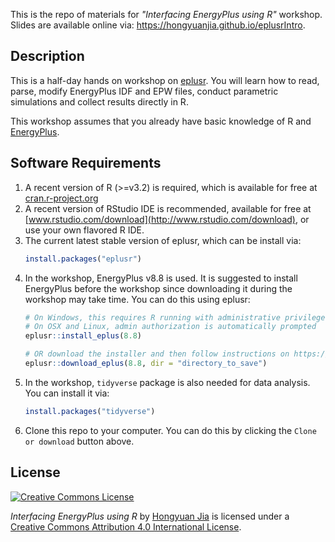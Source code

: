 This is the repo of materials for *"Interfacing EnergyPlus using R"* workshop. Slides are available online via: https://hongyuanjia.github.io/eplusrIntro.

## Description

This is a half-day hands on workshop on
[eplusr](https://hongyuanjia.github.io/eplusr). You will learn how to read,
parse, modify EnergyPlus IDF and EPW files, conduct parametric simulations and
collect results directly in R.

This workshop assumes that you already have basic knowledge of R
and [EnergyPlus](https://www.energyplus.net).

## Software Requirements

1. A recent version of R (>=v3.2) is required, which is available for free at
   [cran.r-project.org](http://www.cran.r-project.org)
2. A recent version of RStudio IDE is recommended, available for free at
   [www.rstudio.com/download](http://www.rstudio.com/download), or use your own
   flavored R IDE.
3. The current latest stable version of eplusr, which can be install via:
    ```r
    install.packages("eplusr")
    ```
4. In the workshop, EnergyPlus v8.8 is used. It is suggested to install
   EnergyPlus before the workshop since downloading it during the workshop may
   take time. You can do this using eplusr:
   ```r
   # On Windows, this requires R running with administrative privileges on Windows.
   # On OSX and Linux, admin authorization is automatically prompted
   eplusr::install_eplus(8.8)

   # OR download the installer and then follow instructions on https://energyplus.net/downloads
   eplusr::download_eplus(8.8, dir = "directory_to_save")
   ```
5. In the workshop, `tidyverse` package is also needed for data analysis. You can install it via:
   ```r
   install.packages("tidyverse")
   ```
6. Clone this repo to your computer. You can do this by clicking the `Clone or download` button above.

## License

<a rel="license" href="http://creativecommons.org/licenses/by/4.0/"><img alt="Creative Commons License" style="border-width:0" src="https://i.creativecommons.org/l/by/4.0/88x31.png" /></a>

<span xmlns:dct="http://purl.org/dc/terms/" property="dct:title">*Interfacing EnergyPlus using R*</span> by <a xmlns:cc="http://creativecommons.org/ns#" href="https://github.com/hongyuanjia/" property="cc:attributionName" rel="cc:attributionURL">Hongyuan Jia</a> is licensed under a <a rel="license" href="http://creativecommons.org/licenses/by/4.0/">Creative Commons Attribution 4.0 International License</a>.
